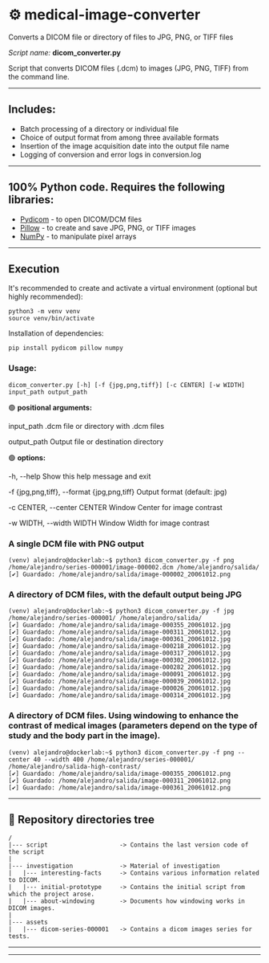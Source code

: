 # ⚙ medical-image-converter 
Converts a DICOM file or directory of files to JPG, PNG, or TIFF files

*Script name:* **dicom_converter.py**

Script that converts DICOM files (.dcm) to images (JPG, PNG, TIFF) from the command line.

---

## Includes:
- Batch processing of a directory or individual file
- Choice of output format from among three available formats
- Insertion of the image acquisition date into the output file name
- Logging of conversion and error logs in conversion.log

---

## 100% Python code. Requires the following libraries:

- [Pydicom](https://pydicom.github.io/) - to open DICOM/DCM files
- [Pillow](https://pillow.readthedocs.io/en/stable/) - to create and save JPG, PNG, or TIFF images
- [NumPy](https://numpy.org/) - to manipulate pixel arrays

---

## Execution

It's recommended to create and activate a virtual environment (optional but highly recommended):
~~~
python3 -m venv venv
source venv/bin/activate
~~~
Installation of dependencies:
~~~
pip install pydicom pillow numpy
~~~
### Usage:
~~~
dicom_converter.py [-h] [-f {jpg,png,tiff}] [-c CENTER] [-w WIDTH] input_path output_path
~~~
🟢 **positional arguments:**

  input_path                                        .dcm file or directory with .dcm files

  output_path                                       Output file or destination directory

🟢 **options:**

  -h, --help                                        Show this help message and exit
  
  -f {jpg,png,tiff}, --format {jpg,png,tiff}        Output format (default: jpg)
  
  -c CENTER, --center CENTER                        Window Center for image contrast
  
  -w WIDTH, --width WIDTH                           Window Width for image contrast


### A single DCM file with PNG output
~~~
(venv) alejandro@dockerlab:~$ python3 dicom_converter.py -f png /home/alejandro/series-000001/image-000002.dcm /home/alejandro/salida/
[✔] Guardado: /home/alejandro/salida/image-000002_20061012.png
~~~
### A directory of DCM files, with the default output being JPG
~~~
(venv) alejandro@dockerlab:~$ python3 dicom_converter.py -f jpg /home/alejandro/series-000001/ /home/alejandro/salida/
[✔] Guardado: /home/alejandro/salida/image-000355_20061012.jpg
[✔] Guardado: /home/alejandro/salida/image-000311_20061012.jpg
[✔] Guardado: /home/alejandro/salida/image-000361_20061012.jpg
[✔] Guardado: /home/alejandro/salida/image-000218_20061012.jpg
[✔] Guardado: /home/alejandro/salida/image-000317_20061012.jpg
[✔] Guardado: /home/alejandro/salida/image-000302_20061012.jpg
[✔] Guardado: /home/alejandro/salida/image-000282_20061012.jpg
[✔] Guardado: /home/alejandro/salida/image-000091_20061012.jpg
[✔] Guardado: /home/alejandro/salida/image-000039_20061012.jpg
[✔] Guardado: /home/alejandro/salida/image-000026_20061012.jpg
[✔] Guardado: /home/alejandro/salida/image-000314_20061012.jpg
~~~
### A directory of DCM files. Using windowing to enhance the contrast of medical images (parameters depend on the type of study and the body part in the image).
~~~
(venv) alejandro@dockerlab:~$ python3 dicom_converter.py -f png --center 40 --width 400 /home/alejandro/series-000001/ /home/alejandro/salida-high-contrast/
[✔] Guardado: /home/alejandro/salida/image-000355_20061012.png
[✔] Guardado: /home/alejandro/salida/image-000311_20061012.png
[✔] Guardado: /home/alejandro/salida/image-000361_20061012.png
~~~

---

## 🌲 Repository directories tree
~~~
/
|--- script                    -> Contains the last version code of the script
|
|--- investigation             -> Material of investigation
|   |--- interesting-facts     -> Contains various information related to DICOM.
|   |--- initial-prototype     -> Contains the initial script from which the project arose.
|   |--- about-windowing       -> Documents how windowing works in DICOM images.
|
|--- assets
|   |--- dicom-series-000001   -> Contains a dicom images series for tests.
~~~


---
---


